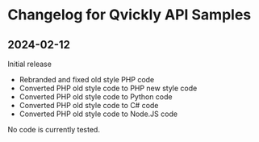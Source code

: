 # Changelog for Qvickly API Samples

## 2024-02-12

Initial release

- Rebranded and fixed old style PHP code
- Converted PHP old style code to PHP new style code
- Converted PHP old style code to Python code
- Converted PHP old style code to C# code
- Converted PHP old style code to Node.JS code

No code is currently tested.
